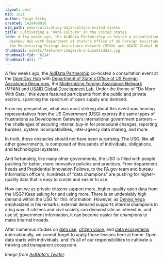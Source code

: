 ```yaml
---
layout: post
nid: 1521
author: Paige Kirby
created: 1428408910
old_path: news/cultivating-data-culture-united-states
title: Cultivating a "Data Culture" in the United States
lede: A few weeks ago, the AidData Partnership co-hosted a consultation event at the
  OpenGov Hub with Department of State's Office of US Foreign Assistance Resources,
  the Modernizing Foreign Assistance Network (MFAN) and USAID Global Development Lab.
thumbnail: assets/featured-images/b-s-ixowkaidd2z.jpg
thumbnail-fid: "6214"
thumbnail-alt: ""
---
```


A few weeks ago, the [AidData Partnership](http://aiddata.org/) co-hosted a consultation event at the [OpenGov Hub](http://opengovhub.org/) with [Department of State's Office of US Foreign Assistance Resources](http://www.state.gov/f/), the [Modernizing Foreign Assistance Network](http://www.modernizeaid.net/) (MFAN) and [USAID Global Development Lab](http://www.usaid.gov/GlobalDevLab). Under the theme of "Do More With Data," this event featured participants from the public and private sectors, spanning the spectrum of open supply and demand.

From my perspective, what was most striking about this event was hearing representatives from the US Government (USG) express the same types of frustrations as Development Gateway’s international government partners – the challenges of securing internal buy-in for procedural changes, reporting burdens, system incompatibilities, inter-agency data sharing, and more.

In truth, these obstacles should not have been surprising. The USG, like all other governments, is composed of thousands of individuals, obligations, and technological systems.

And fortunately, like many other governments, the USG is filled with people pushing for better, more innovative policies and practices. From department heads and Presidential Innovation Fellows, to the FA.gov team and bureau information officers, hundreds of “data champions” are pushing for higher-quality data that is easy to curate and easier to use.

How can we as private citizens support more, higher-quality open data from the USG? Keep asking for and using more. There is an undeniably high demand within the USG for this information. However, as [Dennis Vega](https://twitter.com/DennisRVega) emphasized in his remarks, external demand supports internal champions in a big way. If citizens and civil society can demonstrate an interest in, and use of, government information, it can become easier for champions to make internal inroads. 

After numerous studies on [data use](/news/demand-side-data-revolution-lessons-government-nepal), [citizen voice](/news/making-citizen-feedback-more-actionable-uganda), and [data ecosystems](/news/fostering-data-culture) internationally, we cannot forget to apply those lessons here at home. Open data starts with individuals, and it’s all of our responsibilities to cultivate a thriving and transparent ecosystem.


*Image from [AidData's Twitter](https://twitter.com/AidData/status/570618717345878016).*
